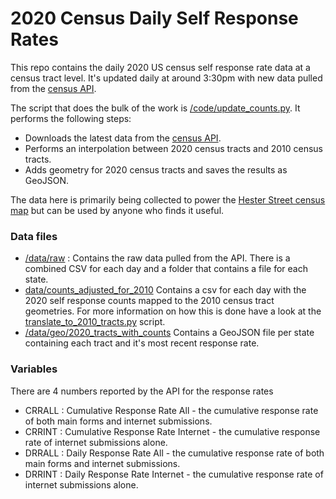 # 2020 Census Daily Self Response Rates

This repo contains the daily 2020 US census self response rate data at a census tract level. It's updated daily at around 3:30pm with new data pulled from the [census API](https://api.census.gov/data/2020/dec/responserate).

The script that does the bulk of the work is [/code/update_counts.py](update_counts.py). It performs the following steps:

- Downloads the latest data from the [census API](https://api.census.gov/data/2020/dec/responserate).
- Performs an interpolation between 2020 census tracts and 2010 census tracts.
- Adds geometry for 2020 census tracts and saves the results as GeoJSON.

The data here is primarily being collected to power the [Hester Street census map](https://nyc2020censusmap.hesterstreet.org/) but can be used by anyone who finds it useful.

### Data files 

- [/data/raw](https://github.com/stuartlynn/census_2020_response_rates/tree/master/data/raw) : Contains the raw data pulled from the API. There is a combined CSV for each day and a folder that contains a file for each state. 
- [data/counts_adjusted_for_2010](https://github.com/stuartlynn/census_2020_response_rates/tree/master/data/counts_adjusted_for_2010) Contains a csv for each day with the 2020 self response counts mapped to the 2010 census tract geometries. For more information on how this is done have a look at the [translate_to_2010_tracts.py](https://github.com/stuartlynn/census_2020_response_rates/blob/master/code/translate_to_2010_tracts.py) script.  
- [/data/geo/2020_tracts_with_counts](https://github.com/stuartlynn/census_2020_response_rates/tree/master/data/geo/2020_tracts_with_counts) Contains a GeoJSON file per state containing each tract and it's most recent response rate.

### Variables 

There are 4 numbers reported by the API for the response rates 

- CRRALL : Cumulative Response Rate All - the cumulative response rate of both main forms and internet submissions.
- CRRINT : Cumulative Response Rate Internet - the cumulative response rate of internet submissions alone.
- DRRALL : Daily Response Rate All - the cumulative response rate of both main forms and internet submissions.
- DRRINT : Daily Response Rate Internet - the cumulative response rate of internet submissions alone.
